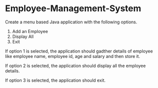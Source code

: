 # Employee-Management-System
Create a menu based Java application with the following options.
1. Add an Employee
2. Display All
3. Exit

If option 1 is selected, the application should gadther details of employee like employee name, employee id, age and salary and then store it.

If option 2 is selected, the application should display all the employee details.

If option 3 is selected, the application should exit.
